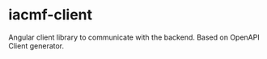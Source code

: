 # iacmf-client

Angular client library to communicate with the backend. Based on OpenAPI Client generator.
